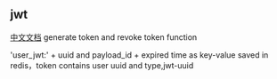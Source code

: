 ## jwt
[中文文档](https://github.com/ruilisi/go-pangu/blob/master/jwt/READMECN.md)
generate token and revoke token function

'user_jwt:' + uuid and payload_id + expired time as key-value saved in redis，token contains user uuid and type,jwt-uuid

